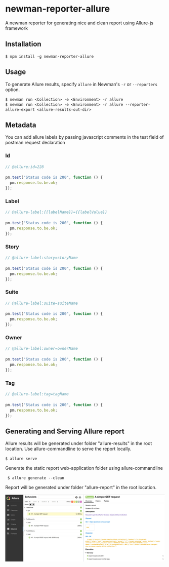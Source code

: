 # newman-reporter-allure

A newman reporter for generating nice and clean report using Allure-js framework

## Installation

```console
$ npm install -g newman-reporter-allure
```

## Usage

To generate Allure results, specify `allure` in Newman's `-r` or `--reporters` option.

```console
$ newman run <Collection> -e <Environment> -r allure
$ newman run <Collection> -e <Environment> -r allure --reporter-allure-export <allure-results-out-dir>
```

## Metadata

You can add allure labels by passing javascript comments in the test field of postman request declaration

### Id

```javascript
// @allure:id=228

pm.test("Status code is 200", function () {
  pm.response.to.be.ok;
});
```

### Label

```javascript
// @allure-label:{{labelName}}={{labelValue}}

pm.test("Status code is 200", function () {
  pm.response.to.be.ok;
});
```

### Story

```javascript
// @allure-label:story=storyName

pm.test("Status code is 200", function () {
  pm.response.to.be.ok;
});
```

### Suite

```javascript
// @allure-label:suite=suiteName

pm.test("Status code is 200", function () {
  pm.response.to.be.ok;
});
```

### Owner

```javascript
// @allure-label:owner=ownerName

pm.test("Status code is 200", function () {
  pm.response.to.be.ok;
});
```

### Tag

```javascript
// @allure-label:tag=tagName

pm.test("Status code is 200", function () {
  pm.response.to.be.ok;
});
```

## Generating and Serving Allure report

Allure results will be generated under folder "allure-results" in the root location.
Use allure-commandline to serve the report locally.

```console
$ allure serve
```

Generate the static report web-application folder using allure-commandline

```console
 $ allure generate --clean
```

Report will be generated under folder "allure-report" in the root location.

![Screenshot](screenshot.jpg)
